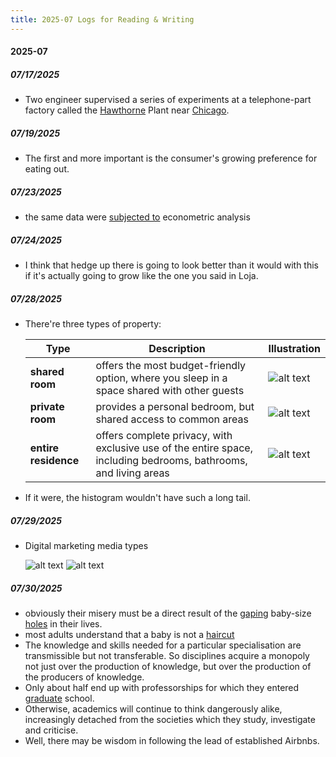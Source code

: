 ```yaml
---
title: 2025-07 Logs for Reading & Writing
---
```


#### 2025-07

##### 07/17/2025

- Two engineer supervised a series of experiments at a telephone-part factory called the [Hawthorne](http://localhost:5500/En/geo/Hawthorne.html#entry1.1-1) Plant near [Chicago](http://localhost:5500/En/geo/Chicago.html#entry1.1-1).

##### 07/19/2025

- The first and more important is the consumer's growing preference for eating out.

##### 07/23/2025

- the same data were [subjected to](http://localhost:5500/En/dict/subject_to.html#entry1.1-2) econometric analysis

##### 07/24/2025

- I think that hedge up there is going to look better than it would with this if it's actually going to grow like the one you said in Loja.

##### 07/28/2025

- There're three types of property:

  | Type | Description | Illustration |
  | --- | --- | --- |
  | **shared room** | offers the most budget-friendly option, where you sleep in a space shared with other guests | ![alt text](img/image.jpeg) |
  | **private room** | provides a personal bedroom, but shared access to common areas | ![alt text](img/image.webp) |
  | **entire residence** | offers complete privacy, with exclusive use of the entire space, including bedrooms, bathrooms, and living areas | ![alt text](img/image-1.jpg) |

- If it were, the histogram wouldn't have such a long tail.

##### 07/29/2025

- Digital marketing media types

  ![alt text](img/digital-marketing-media-types.png)
  ![alt text](img/SVG_MediaTypes_ex_2.svg)

##### 07/30/2025

- obviously their misery must be a direct result of the [gaping](http://localhost:5500/En/dict/gaping.html#entry1.1-1) baby-size [holes](http://localhost:5500/En/dict/hole.html#entry1.1-1b) in their lives.
- most adults understand that a baby is not a [haircut](http://localhost:5500/En/dict/haircut.html#entry1.1-2)
- The knowledge and skills needed for a particular specialisation are transmissible but not transferable. So disciplines acquire a monopoly not just over the production of knowledge, but over the production of the producers of knowledge.
- Only about half end up with professorships for which they entered [graduate](http://localhost:5500/En/dict/graduate.html#entry3.1-1) school.
- Otherwise, academics will continue to think dangerously alike, increasingly detached from the societies which they study, investigate and criticise.
- Well, there may be wisdom in following the lead of established Airbnbs.
